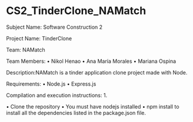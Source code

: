 # CS2_TinderClone_NAMatch
Subject Name: Software Construction 2 

Project Name: TinderClone 

Team: NAMatch

Team Members:
• Nikol Henao
• Ana María Morales
• Mariana Ospina

Description:NAMatch is a tinder application clone project made with Node.

Requirements:
• Node.js
• Express.js

Compilation and execution instructions: 1.

• Clone the repository
• You must have nodejs installed
• npm install to install all the dependencies listed in the package.json file.
